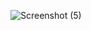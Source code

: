
![Screenshot (5)](https://user-images.githubusercontent.com/127024591/222960882-666157c1-7c9b-45b9-846e-8c9b941c66d2.png)
